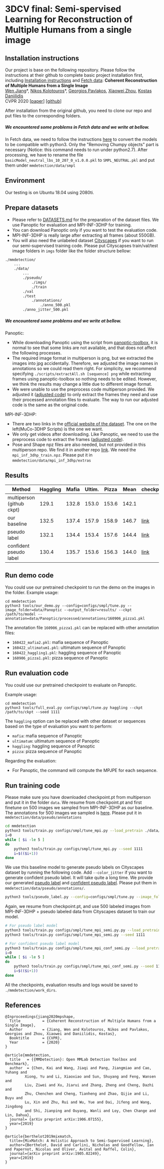 # 3DCV final: Semi-spervised Learning for Reconstruction of Multiple Humans from a single image

## Installation instructions

Our project is base on the following repository. Please follow the instructions at their github to complete basic project installation first, including [Installation instructions](https://github.com/JiangWenPL/multiperson#installation-instructions) and [Fetch data](https://github.com/JiangWenPL/multiperson#fetch-data):
**Coherent Reconstruction of Multiple Humans from a Single Image**  
[Wen Jiang](https://jiangwenpl.github.io/)\*, [Nikos Kolotouros](https://www.seas.upenn.edu/~nkolot/)\*, [Georgios Pavlakos](https://www.seas.upenn.edu/~pavlakos/), [Xiaowei Zhou](http://www.cad.zju.edu.cn/home/xzhou/), [Kostas Daniilidis](http://www.cis.upenn.edu/~kostas/)  
CVPR 2020
[[paper](https://arxiv.org/pdf/2006.08586.pdf)] [[github](https://github.com/JiangWenPL/multiperson)]

After installation from the original github, you need to clone our repo and put files to the corresponding folders.

##### We encountered some problems in Fetch data and we write at bellow.
In Fetch data, we need to follow the instructions [here](https://github.com/vchoutas/smplx/tree/master/tools) to convert the models to be compatible with python3. Only the "Removing Chumpy objects" part is necessary (Notice: this command needs to run under python2.7). After processing, we have to rename the file `basicModel_neutral_lbs_10_207_0_v1.0.0.pkl` to `SMPL_NEUTRAL.pkl` and put them under `mmdetection/data/smpl`


## Environment
Our testing is on Ubuntu 18.04 using 2080ti.

## Prepare datasets
* Please refer to [DATASETS.md](https://github.com/JiangWenPL/multiperson/blob/master/DATASETS.md) for the preparation of the dataset files. We use Panoptic for evaluation and MPI-INF-3DHP for training. 
* You can download Panoptic only if you want to test the evaluation code.
* MPI-INF-3DHP is really large after extracting all frames (about 550GB). 
* You will also need the unlabeled dataset [Cityscapes](https://www.cityscapes-dataset.com/) if you want to run our semi-supervised training code. Please put Cityscapses train/val/test image folders in `imgs` folder like the folder structure bellow:

```bash
./mmdetection/
    ...
    ./data/
        ...
        ./pseudo/
            ./imgs/
	    	./train
		./val
		./test
            ./annotations/
                ./anno_500.pkl
		./anno_jitter_500.pkl
```


##### We encountered some problems and we write at bellow.
Panoptic:
* While downloading Panoptic using the script from [panoptic-toolbox](https://github.com/CMU-Perceptual-Computing-Lab/panoptic-toolbox), it is normal to see that some links are not available, and that does not affect the following processes.
* The required image format in multiperson is png, but we extracted the images into jpg accidentally. Therefore, we adjusted the image names in annotations so we could read them right. For simplicity, we recommend specifying `./scripts/extractAll.sh [sequence] png` while extracting frames using panoptic-toolbox so nothing needs to be edited. However, we think the results may change a little due to different image format.
* We were unable to use the preprocess code multiperson provided. We adjusted it ([adjusted code](./misc/preprocess_datasets/full)) to only extract the frames they need and use their processed annotation files to evaluate. The way to run our adjusted code is the same as the original code.

MPI-INF-3DHP:
* There are two links in the [official website of the dataset](https://vcai.mpi-inf.mpg.de/projects/SingleShotMultiPerson/). The one on the left(MuCo-3DHP Scripts) is the one we want.
* We only get videos after downloading. Like Panoptic, we need to use the preprocess code to extract the frames ([adjusted code](./misc/preprocess_datasets/full)).
* Pose and Shape npz files are also needed, but not provided in this multiperson repo. We find it in another repo [link](http://visiondata.cis.upenn.edu/spin/dataset_extras.tar.gz). We need the `mpi_inf_3dhp_train.npz`. Please put it in `mmdetection/data/mpi_inf_3dhp/extras`

## Results
Method                     | Haggling  | Mafia  | Ultim.  | Pizza  | Mean  | checkpoint |
-------------------------- | ----------|--------|---------|--------|-------|------------|
multiperson (github ckpt)  | 129.1     | 132.8  | 153.0   | 153.6  | 142.1 |            |
our baseline               | 132.5     | 137.4  | 157.9   | 158.9  | 146.7 | [link](https://drive.google.com/file/d/1J7NL5Z5bqLzLgE5X5c3I2DGvWkjJvYhp/view?usp=sharing)    |
pseudo label               | 132.1     | 134.4  | 153.4   | 157.6  | 144.4 | [link](https://drive.google.com/file/d/1nGKWp84flcobT1Dcj3xNb3guzqV8k353/view?usp=sharing)    |
confident pseudo label      | 130.4     | 135.7  | 153.6   | 156.3  | 144.0 | [link](https://drive.google.com/file/d/1d0YQkXEZEMzGSY1BudiDVbPFYwjbm7zu/view?usp=sharing)    |

## Run demo code
You could use our pretrained checkpoint to run the demo on the images in the folder.
Example usage:
```
cd mmdetection
python3 tools/our_demo.py --config=configs/smpl/tune.py --image_folder=data/Panoptic --output_folder=results/ --ckpt /path/to/model --annotation=data/Panoptic/processed/annotations/160906_pizza1.pkl
```
The annotation file ```160906_pizza1.pkl``` can be replaced with other annotation files:
- ```160422_mafia2.pkl```: mafia sequence of Panoptic
- ```160422_ultimatum1.pkl```: ultimatum sequence of Panoptic
- ```160422_haggling1.pkl```: haggling sequence of Panoptic
- ```160906_pizza1.pkl```: pizza sequence of Panoptic

## Run evaluation code
You could use our pretrained checkpoint to evaluate on Panoptic.

Example usage:
```
cd mmdetection
python3 tools/full_eval.py configs/smpl/tune.py haggling --ckpt /path/to/ckpt --seed 1111
```

The ```haggling``` option can be replaced with other dataset or sequences based on the type of evaluation you want to perform:
- `mafia`: mafia sequence of Panoptic
- `ultimatum`: ultimatum sequence of Panoptic
- `haggling`: haggling sequence of Panoptic
- `pizza`: pizza sequence of Panoptic

Regarding the evaluation:
- For Panoptic, the command will compute the MPJPE for each sequence.

## Run training code

Please make sure you have downloaded checkpoint.pt from multiperson and put it in the folder `data`.
We resume from checkpoint.pt and first finetune on 500 images we sampled from MPI-INF-3DHP as our baseline. The annotations for 500 images we sampled is [here](https://drive.google.com/file/d/15MWagBYX4HUAMRuNihpA2qlAW3U-DmKx/view?usp=sharing). Please put it in `mmdetection/data/pseudo/annotations`
```bash
cd mmdetection
python3 tools/train.py configs/smpl/tune_mpi.py --load_pretrain ./data/checkpoint.pt --seed 1111
i=0
while [ $i -le 5 ]
do
    python3 tools/train.py configs/smpl/tune_mpi.py --seed 1111
    i=$(($i+1))
done
```
We use this baseline model to generate pseudo labels on Cityscapes dataset by running the following code. Add `--color_jitter` if you want to generate confident pseudo label. It will take quite a long time. We provide our generated [pseudo label](https://drive.google.com/file/d/1UOtX1d-J3smtxA3C_ygnH16GSlUnGgIA/view?usp=sharing) and [confident pseudo label](https://drive.google.com/file/d/1tSeG1O_GiYub-z_xCh8xf6NrXOt8gOBL/view?usp=sharing). Please put them in `mmdetection/data/pseudo/annotations/`.
```bash
python3 tools/pseudo_label.py --config=configs/smpl/tune.py --image_folder=/path/to/cityscapes/ --output_folder=results/ --ckpt /path/to/baseline/ckpt/
```
Again, we resume from checkpoint.pt, and use 500 labeled images from MPI-INF-3DHP + pseudo labeled data from Cityscapes dataset to train our model.
```bash
# For pseudo label model
python3 tools/train.py configs/smpl/tune_mpi_semi.py.py --load_pretrain ./data/checkpoint.pt --seed 1111
python3 tools/train.py configs/smpl/tune_mpi_semi.py --seed 1111

# For confident pseudo label model
python3 tools/train.py configs/smpl/tune_mpi_conf_semi.py --load_pretrain ./data/checkpoint.pt --seed 1111
i=0
while [ $i -le 5 ]
do
    python3 tools/train.py configs/smpl/tune_mpi_conf_semi.py --seed 1111
    i=$(($i+1))
done
```

All the checkpoints, evaluation results and logs would be saved to `./mmdetection/work_dirs`.

## References
```
@Inproceedings{jiang2020mpshape,
  Title          = {Coherent Reconstruction of Multiple Humans from a Single Image},
  Author         = {Jiang, Wen and Kolotouros, Nikos and Pavlakos, Georgios and Zhou, Xiaowei and Daniilidis, Kostas},
  Booktitle      = {CVPR},
  Year           = {2020}
}
```

```
@article{mmdetection,
  title   = {{MMDetection}: Open MMLab Detection Toolbox and Benchmark},
  author  = {Chen, Kai and Wang, Jiaqi and Pang, Jiangmiao and Cao, Yuhang and
	     Xiong, Yu and Li, Xiaoxiao and Sun, Shuyang and Feng, Wansen and
	     Liu, Ziwei and Xu, Jiarui and Zhang, Zheng and Cheng, Dazhi and
	     Zhu, Chenchen and Cheng, Tianheng and Zhao, Qijie and Li, Buyu and
	     Lu, Xin and Zhu, Rui and Wu, Yue and Dai, Jifeng and Wang, Jingdong
	     and Shi, Jianping and Ouyang, Wanli and Loy, Chen Change and Lin, Dahua},
  journal= {arXiv preprint arXiv:1906.07155},
  year={2019}
}
```

```
@article{berthelot2019mixmatch,
  title={MixMatch: A Holistic Approach to Semi-Supervised Learning},
  author={Berthelot, David and Carlini, Nicholas and Goodfellow, Ian and Papernot, Nicolas and Oliver, Avital and Raffel, Colin},
  journal={arXiv preprint arXiv:1905.02249},
  year={2019}
}
```
